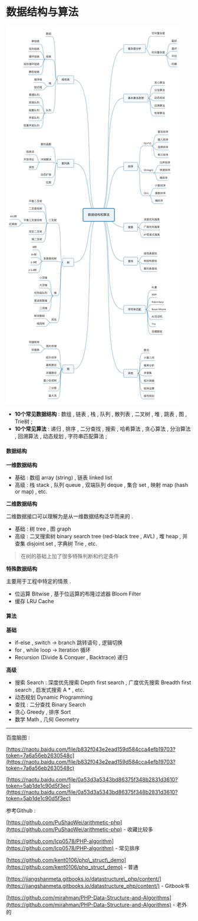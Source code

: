 # 数据结构与算法

![](/assets/shujujiegouhesuanfa.png)

* **10个常见数据结构** : 数组 , 链表 , 栈 , 队列 , 散列表 , 二叉树 , 堆 , 跳表 , 图 , Trie树 ; 
* **10个常见算法** : 递归 , 排序 , 二分查找 , 搜索 , 哈希算法 , 贪心算法 , 分治算法 , 回溯算法 , 动态规划 , 字符串匹配算法 ; 

#### 数据结构

**一维数据结构**

* 基础 : 数组 array \(string\) , 链表 linked list
* 高级 : 栈 stack , 队列 queue , 双端队列 deque , 集合 set , 映射 map \(hash or map\) , etc.

**二维数据结构**

二维数据接口可以理解为是从一维数据结构泛华而来的 .

* 基础 : 树 tree , 图 graph
* 高级 : 二叉搜索树 binary search tree \(red-black tree , AVL\) , 堆 heap , 并查集 disjoint set , 字典树 Trie , etc.

> 在树的基础上加了很多特殊判断和约定条件

**特殊数据结构**

主要用于工程中特定的情景 .

* 位运算 Bitwise , 基于位运算的布隆过滤器 Bloom Filter
* 缓存 LRU Cache

#### 算法

**基础**

* if-else , switch -&gt; branch 跳转语句 , 逻辑切换
* for , while loop -&gt; Iteration 循环
* Recursion \(Divide & Conquer , Backtrace\) 递归

**高级**

* 搜索 Search : 深度优先搜索 Depth first search , 广度优先搜索 Breadth first search , 启发式搜索 A \* , etc.
* 动态规划 Dynamic Programming
* 查找 : 二分查找 Binary Search
* 贪心 Greedy , 排序 Sort
* 数学 Math , 几何 Geometry



---

百度脑图 :

[https://naotu.baidu.com/file/b832f043e2ead159d584cca4efb19703?token=7a6a56eb2630548c](https://naotu.baidu.com/file/b832f043e2ead159d584cca4efb19703?token=7a6a56eb2630548c)

[https://naotu.baidu.com/file/0a53d3a5343bd86375f348b2831d3610?token=5ab1de1c90d5f3ec](https://naotu.baidu.com/file/0a53d3a5343bd86375f348b2831d3610?token=5ab1de1c90d5f3ec)

参考Github :

[https://github.com/PuShaoWei/arithmetic-php](https://github.com/PuShaoWei/arithmetic-php) - 收藏比较多

[https://github.com/lcp0578/PHP-algorithm](https://github.com/lcp0578/PHP-algorithm) - 常见排序

[https://github.com/kent0106/php\_struct\_demo](https://github.com/kent0106/php_struct_demo) - 普通

[https://jiangshanmeta.gitbooks.io/datastructure\_php/content/](https://jiangshanmeta.gitbooks.io/datastructure_php/content/) - Gitbook书

[https://github.com/mirahman/PHP-Data-Structure-and-Algorithms](https://github.com/mirahman/PHP-Data-Structure-and-Algorithms) - 老外的

